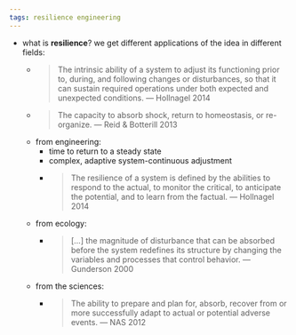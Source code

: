 ```yaml
---
tags: resilience engineering
---
```


- what is **resilience**? we get different applications of the idea in different fields:
	- > The intrinsic ability of a system to adjust its functioning prior to, during, and following changes or disturbances, so that it can sustain required operations under both expected and unexpected conditions.
	  — Hollnagel 2014
	- > The capacity to absorb shock, return to homeostasis, or re-organize.
	  — Reid & Botterill 2013
	- from engineering:
		- time to return to a steady state
		- complex, adaptive system-continuous adjustment
		- > The resilience of a system is defined by the abilities to respond to the actual, to monitor the critical, to anticipate the potential, and to learn from the factual.
		  — Hollnagel 2014
	- from ecology:
		- > [...] the magnitude of disturbance that can be absorbed before the system redefines its structure by changing the variables and processes that control behavior.
		  — Gunderson 2000
	- from the sciences:
		- > The ability to prepare and plan for, absorb, recover from or more successfully adapt to actual or potential adverse events.
		  — NAS 2012